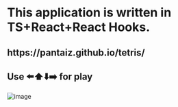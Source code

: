 <h1>This application is written in TS+React+React Hooks.</h1>
<h2>https://pantaiz.github.io/tetris/</h2>
<h2>Use ⬅️⬆️⬇️➡️ for play</h2>

![image](https://user-images.githubusercontent.com/111352651/219854905-c8300089-86b0-4218-9606-c88309f36071.png)
